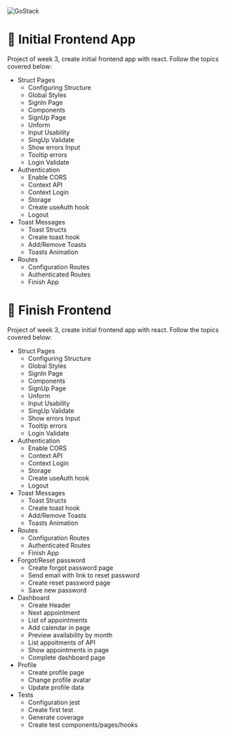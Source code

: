 <img alt="GoStack" src="https://storage.googleapis.com/golden-wind/bootcamp-gostack/header-desafios.png" />

# 🚀️ Initial Frontend App

Project of week 3, create initial frontend app with react. Follow the topics covered below:
- Struct Pages
  - Configuring Structure
  - Global Styles
  - SignIn Page
  - Components
  - SignUp Page
  - Unform
  - Input Usability
  - SingUp Validate
  - Show errors Input
  - Tooltip errors
  - Login Validate
- Authentication
  - Enable CORS
  - Context API
  - Context Login
  - Storage
  - Create useAuth hook
  - Logout
- Toast Messages
  - Toast Structs
  - Create toast hook
  - Add/Remove Toasts
  - Toasts Animation
- Routes
  - Configuration Routes
  - Authenticated Routes
  - Finish App

# 🚀️ Finish Frontend

Project of week 3, create initial frontend app with react. Follow the topics covered below:
- Struct Pages
  - Configuring Structure
  - Global Styles
  - SignIn Page
  - Components
  - SignUp Page
  - Unform
  - Input Usability
  - SingUp Validate
  - Show errors Input
  - Tooltip errors
  - Login Validate
- Authentication
  - Enable CORS
  - Context API
  - Context Login
  - Storage
  - Create useAuth hook
  - Logout
- Toast Messages
  - Toast Structs
  - Create toast hook
  - Add/Remove Toasts
  - Toasts Animation
- Routes
  - Configuration Routes
  - Authenticated Routes
  - Finish App
- Forgot/Reset password
  - Create forgot password page
  - Send email with link to reset password
  - Create reset password page
  - Save new password
- Dashboard
  - Create Header
  - Next appointment
  - List of appointments
  - Add calendar in page
  - Preview availability by month
  - List appoitments of API
  - Show appointments in page
  - Complete dashboard page
- Profile
  - Create profile page
  - Change profile avatar
  - Update profile data
- Tests
  - Configuration jest
  - Create first test
  - Generate coverage
  - Create test components/pages/hooks
